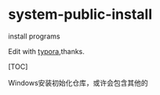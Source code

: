 # system-public-install
install programs

Edit with [typora](https://typora.io/),thanks.

[TOC]

Windows安装初始化仓库，或许会包含其他的

